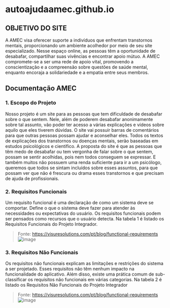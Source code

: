 # autoajudaamec.github.io

## **OBJETIVO DO SITE**
A AMEC visa oferecer suporte a indivíduos que enfrentam transtornos
mentais, proporcionando um ambiente acolhedor por meio de seu site
especializado. Nesse espaço online, as pessoas têm a oportunidade de
desabafar, compartilhar suas vivências e encontrar apoio mútuo. A AMEC
compromete-se a ser uma rede de apoio vital, promovendo a
conscientização e a compreensão sobre questões de saúde mental,
enquanto encoraja a solidariedade e a empatia entre seus membros.

## Documentação AMEC

### 1.	Escopo do Projeto

Nosso projeto é um site para as pessoas que tem dificuldade de desabafar sobre o que sentem. Nele, além de poderem desabafar anonimamente sobre tal assunto, vão poder ter acesso a várias explicações e vídeos sobre aquilo que eles tiverem dúvidas.
O site vai possuir barras de comentários para que outras pessoas possam ajudar e aconselhar eles. Todos os textos de explicações dos transtornos ou doenças mentais, serão baseadas em estudos psicológicos e científico.
A proposta do site é que as pessoas que têm medo de desabafar ou tem vergonha de falar sobre o que sentem, possam se sentir acolhidas, pois nem todos conseguem se expressar. E também muitos não possuem uma renda suficiente para ir a um psicólogo, queremos que todos se sintam incluídos sobre esses assuntos, para que possam ver que não é frescura ou drama esses transtornos e que precisam de ajuda de profissionais.

### 2.	Requisitos Funcionais

Um requisito funcional é uma declaração de como um sistema deve se comportar. Define o que o sistema deve fazer para atender às necessidades ou expectativas do usuário. Os requisitos funcionais podem ser pensados como recursos que o usuário detecta. Na tabela 1 é listado os Requisitos Funcionais do Projeto Integrador.

> Fonte: https://visuresolutions.com/pt/blog/functional-requirements
![image](https://github.com/ajudaAMEC/autoajudaAMEC/assets/128084447/6747ced2-e916-4416-9981-cb58a3505da3)

### 3.	Requisitos Não Funcionais 
Os requisitos não funcionais explicam as limitações e restrições do sistema a ser projetado. Esses requisitos não têm nenhum impacto na funcionalidade do aplicativo. Além disso, existe uma prática comum de sub-classificar os requisitos não funcionais em várias categorias. Na tabela 2 é listado os Requisitos Não Funcionais do Projeto Integrador 
> Fonte: https://visuresolutions.com/pt/blog/functional-requirements
![image](https://github.com/ajudaAMEC/autoajudaAMEC/assets/128084447/f70c67fc-cfde-4445-ac1b-71f211cb06b1)
